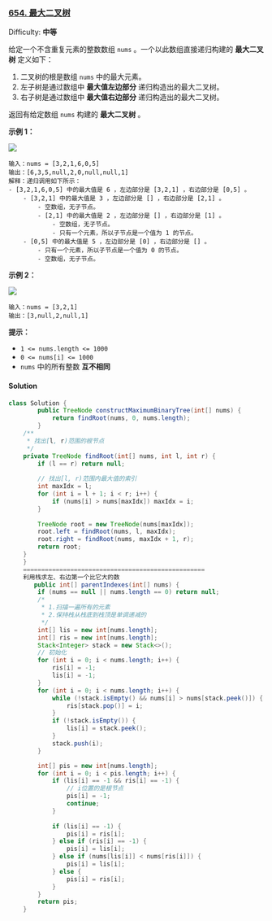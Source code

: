 ### [654\. 最大二叉树](https://leetcode-cn.com/problems/maximum-binary-tree/)

Difficulty: **中等**


给定一个不含重复元素的整数数组 `nums` 。一个以此数组直接递归构建的 **最大二叉树** 定义如下：

1.  二叉树的根是数组 `nums` 中的最大元素。
2.  左子树是通过数组中 **最大值左边部分** 递归构造出的最大二叉树。
3.  右子树是通过数组中 **最大值右边部分** 递归构造出的最大二叉树。

返回有给定数组 `nums` 构建的 **最大二叉树** 。

**示例 1：**

![](https://assets.leetcode.com/uploads/2020/12/24/tree1.jpg)

```
输入：nums = [3,2,1,6,0,5]
输出：[6,3,5,null,2,0,null,null,1]
解释：递归调用如下所示：
- [3,2,1,6,0,5] 中的最大值是 6 ，左边部分是 [3,2,1] ，右边部分是 [0,5] 。
    - [3,2,1] 中的最大值是 3 ，左边部分是 [] ，右边部分是 [2,1] 。
        - 空数组，无子节点。
        - [2,1] 中的最大值是 2 ，左边部分是 [] ，右边部分是 [1] 。
            - 空数组，无子节点。
            - 只有一个元素，所以子节点是一个值为 1 的节点。
    - [0,5] 中的最大值是 5 ，左边部分是 [0] ，右边部分是 [] 。
        - 只有一个元素，所以子节点是一个值为 0 的节点。
        - 空数组，无子节点。
```

**示例 2：**

![](https://assets.leetcode.com/uploads/2020/12/24/tree2.jpg)

```
输入：nums = [3,2,1]
输出：[3,null,2,null,1]
```

**提示：**

*   `1 <= nums.length <= 1000`
*   `0 <= nums[i] <= 1000`
*   `nums` 中的所有整数 **互不相同**


#### Solution

```java
class Solution {
        public TreeNode constructMaximumBinaryTree(int[] nums) {
            return findRoot(nums, 0, nums.length);
        }
    /**
     * 找出[l, r)范围的根节点
     */
    private TreeNode findRoot(int[] nums, int l, int r) {
    	if (l == r) return null;
    	
    	// 找出[l, r)范围内最大值的索引
    	int maxIdx = l;
    	for (int i = l + 1; i < r; i++) {
			if (nums[i] > nums[maxIdx]) maxIdx = i;
		}
    	
    	TreeNode root = new TreeNode(nums[maxIdx]);
    	root.left = findRoot(nums, l, maxIdx);
    	root.right = findRoot(nums, maxIdx + 1, r);
    	return root;
    }
    }
	==================================================
    利用栈求左、右边第一个比它大的数
	   public int[] parentIndexes(int[] nums) {
    	if (nums == null || nums.length == 0) return null;
    	/*
    	 * 1.扫描一遍所有的元素
    	 * 2.保持栈从栈底到栈顶是单调递减的
    	 */
    	int[] lis = new int[nums.length];
    	int[] ris = new int[nums.length];
    	Stack<Integer> stack = new Stack<>();
    	// 初始化
    	for (int i = 0; i < nums.length; i++) {
			ris[i] = -1;
			lis[i] = -1;
		}
    	for (int i = 0; i < nums.length; i++) {
			while (!stack.isEmpty() && nums[i] > nums[stack.peek()]) {
				ris[stack.pop()] = i;
			}
			if (!stack.isEmpty()) {
				lis[i] = stack.peek();
			}
			stack.push(i);
		}

    	int[] pis = new int[nums.length];
    	for (int i = 0; i < pis.length; i++) {
    		if (lis[i] == -1 && ris[i] == -1) {
    			// i位置的是根节点
    			pis[i] = -1;
    			continue;
    		}
    		
    		if (lis[i] == -1) {
				pis[i] = ris[i];
    		} else if (ris[i] == -1) {
				pis[i] = lis[i];
    		} else if (nums[lis[i]] < nums[ris[i]]) {
				pis[i] = lis[i];
			} else {
				pis[i] = ris[i];
			}
		}
    	return pis;
    }
```